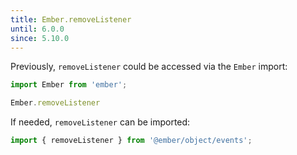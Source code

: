 ```yaml
---
title: Ember.removeListener
until: 6.0.0
since: 5.10.0
---
```



Previously, `removeListener` could be accessed via the `Ember` import:
```js
import Ember from 'ember';

Ember.removeListener
```

If needed, `removeListener` can be imported:
```js
import { removeListener } from '@ember/object/events';
```
